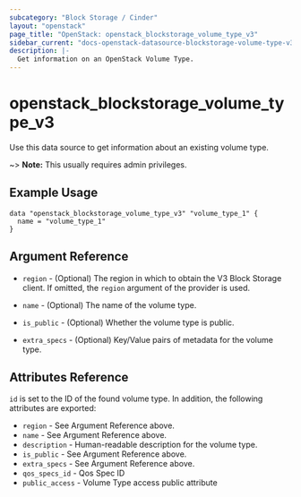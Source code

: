 ```yaml
---
subcategory: "Block Storage / Cinder"
layout: "openstack"
page_title: "OpenStack: openstack_blockstorage_volume_type_v3"
sidebar_current: "docs-openstack-datasource-blockstorage-volume-type-v3"
description: |-
  Get information on an OpenStack Volume Type.
---
```


# openstack\_blockstorage\_volume\_type\_v3

Use this data source to get information about an existing volume type.

~> **Note:** This usually requires admin privileges.

## Example Usage

```hcl
data "openstack_blockstorage_volume_type_v3" "volume_type_1" {
  name = "volume_type_1"
}
```

## Argument Reference

* `region` - (Optional) The region in which to obtain the V3 Block Storage
    client. If omitted, the `region` argument of the provider is used.

* `name` - (Optional) The name of the volume type.

* `is_public` - (Optional) Whether the volume type is public.

* `extra_specs` - (Optional) Key/Value pairs of metadata for the volume type.

## Attributes Reference

`id` is set to the ID of the found volume type. In addition, the following attributes
are exported:

* `region` - See Argument Reference above.
* `name` - See Argument Reference above.
* `description` - Human-readable description for the volume type.
* `is_public` - See Argument Reference above.
* `extra_specs` - See Argument Reference above.
* `qos_specs_id` - Qos Spec ID
* `public_access` - Volume Type access public attribute
